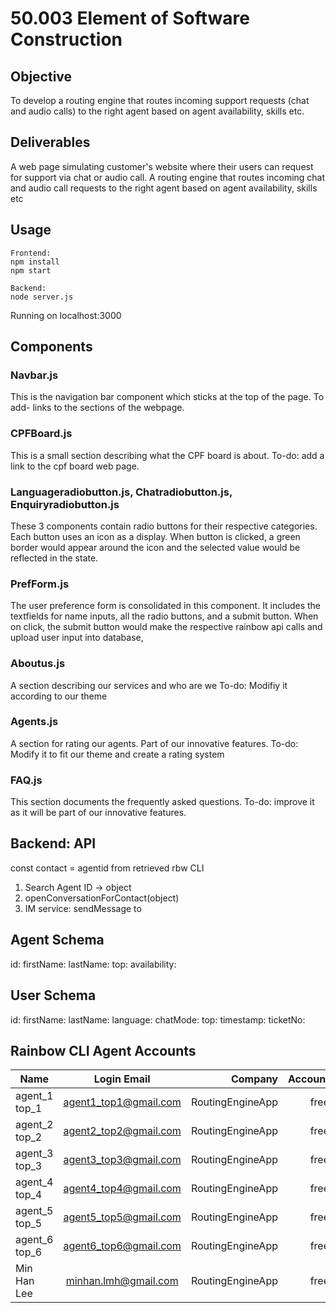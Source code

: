 # 50.003 Element of Software Construction

## Objective
To develop a routing engine that routes incoming support requests (chat and audio calls) to the right agent based on agent availability, skills etc.

## Deliverables
A web page simulating customer's website where their users can request for support via chat or audio call.
A routing engine that routes incoming chat and audio call requests to the right agent based on agent availability, skills etc

## Usage

```
Frontend:
npm install
npm start
```
```
Backend:
node server.js
```
Running on localhost:3000

## Components

### Navbar.js
This is the navigation bar component which sticks at the top of the page. 
To add- links to the sections of the webpage.

### CPFBoard.js
This is a small section describing what the CPF board is about. 
To-do: add a link to the cpf board web page.

### Languageradiobutton.js, Chatradiobutton.js, Enquiryradiobutton.js
These 3 components contain radio buttons for their respective categories. Each button uses an icon as a display. When button is clicked, a green border would appear around the icon and the selected value would be reflected in the state.

### PrefForm.js 
The user preference form is consolidated in this component. It includes the textfields for name inputs, all the radio buttons, and a submit button. When on click, the submit button would make the respective rainbow api calls and upload user input into database,

### Aboutus.js
A section describing our services and who are we
To-do: Modifiy it according to our theme 

### Agents.js
A section for rating our agents. Part of our innovative features.
To-do: Modify it to fit our theme and create a rating system

### FAQ.js
This section documents the frequently asked questions.
To-do: improve it as it will be part of our innovative features.

## Backend: API
const contact = agentid from retrieved rbw CLI
1. Search Agent ID -> object
2. openConversationForContact(object)
3. IM service: sendMessage to 


## Agent Schema
id:
firstName:
lastName: 
top:
availability: 

## User Schema
id: 
firstName:
lastName: 
language:
chatMode:
top:
timestamp:
ticketNo:

## Rainbow CLI Agent Accounts
| Name          | Login Email           | Company          | Account  | Roles                 | Active | ID                       |
| ------------- |:---------------------:| ----------------:| --------:| ---------------------:| ------:| ------------------------:|
| agent_1 top_1 | agent1_top1@gmail.com | RoutingEngineApp | free     | user                  | true   | 5e9bebbed16d013e6a668384 |
| agent_2 top_2 | agent2_top2@gmail.com | RoutingEngineApp | free     | user                  | true   | 5e9bebf5d16d013e6a66839f |
| agent_3 top_3 | agent3_top3@gmail.com | RoutingEngineApp | free     | user                  | true   | 5e9bece4d16d013e6a668498 |
| agent_4 top_4 | agent4_top4@gmail.com | RoutingEngineApp | free     | user                  | true   | 5e9bebbed16d013e6a668384 |
| agent_5 top_5 | agent5_top5@gmail.com | RoutingEngineApp | free     | user                  | true   | 5e9bebf5d16d013e6a66839f |
| agent_6 top_6 | agent6_top6@gmail.com | RoutingEngineApp | free     | user                  | true   | 5e9bece4d16d013e6a668498 |
| Min Han Lee   | minhan.lmh@gmail.com  | RoutingEngineApp | free     | user,admin,app_admin  | true   | 5e9bece4d16d013e6a668498 |
